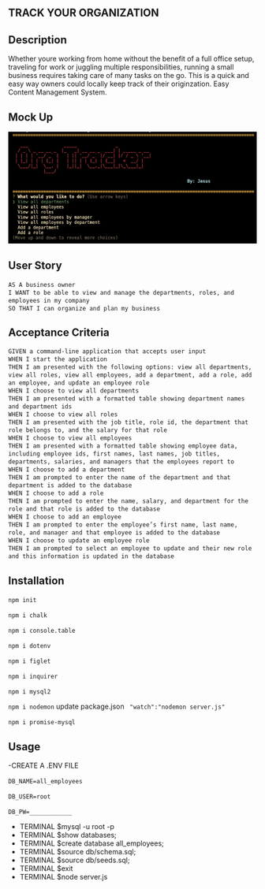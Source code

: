 ## TRACK YOUR ORGANIZATION  
## Description
Whether youre working from home without the benefit of a full office setup, traveling for work or juggling multiple responsibilities, running a small business requires taking care of many tasks on the go. This is a quick and easy way owners could locally keep track of their originzation. Easy Content Management System. 

## Mock Up 
![MOCKUP](mockup.png) 
## User Story
  
```
AS A business owner
I WANT to be able to view and manage the departments, roles, and employees in my company
SO THAT I can organize and plan my business
```
  
## Acceptance Criteria
  
``` 
GIVEN a command-line application that accepts user input
WHEN I start the application
THEN I am presented with the following options: view all departments, view all roles, view all employees, add a department, add a role, add an employee, and update an employee role
WHEN I choose to view all departments
THEN I am presented with a formatted table showing department names and department ids
WHEN I choose to view all roles
THEN I am presented with the job title, role id, the department that role belongs to, and the salary for that role
WHEN I choose to view all employees
THEN I am presented with a formatted table showing employee data, including employee ids, first names, last names, job titles, departments, salaries, and managers that the employees report to
WHEN I choose to add a department
THEN I am prompted to enter the name of the department and that department is added to the database
WHEN I choose to add a role
THEN I am prompted to enter the name, salary, and department for the role and that role is added to the database
WHEN I choose to add an employee
THEN I am prompted to enter the employee’s first name, last name, role, and manager and that employee is added to the database
WHEN I choose to update an employee role
THEN I am prompted to select an employee to update and their new role and this information is updated in the database 
```
## Installation 
`npm init`

`npm i chalk`

`npm i console.table`

`npm i dotenv`

`npm i figlet`

`npm i inquirer`

`npm i mysql2`

`npm i nodemon` update package.json  ` "watch":"nodemon server.js"`

`npm i promise-mysql`

## Usage
-CREATE A .ENV FILE

`DB_NAME=all_employees`

`DB_USER=root`

`DB_PW=____________`


- TERMINAL $mysql -u root -p
- TERMINAL $show databases;
- TERMINAL $create database all_employees;
- TERMINAL $source db/schema.sql;
- TERMINAL $source db/seeds.sql;
- TERMINAL $exit 
- TERMINAL $node server.js